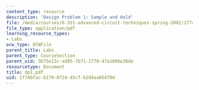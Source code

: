 ```yaml
---
content_type: resource
description: 'Design Problem 1: Sample and Hold'
file: /media/courses/6-331-advanced-circuit-techniques-spring-2002/1f74bfacb170072445cfb2d4aa66470d_dp1.pdf
file_type: application/pdf
learning_resource_types:
- Labs
ocw_type: OCWFile
parent_title: Labs
parent_type: CourseSection
parent_uid: 3675e13c-ad05-7b71-2770-47a1006e36de
resourcetype: Document
title: dp1.pdf
uid: 1f74bfac-b170-0724-45cf-b2d4aa66470d
---
```

